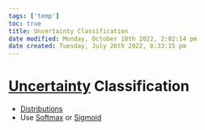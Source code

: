 ```yaml
---
tags: ['temp']
toc: true
title: Uncertainty Classification
date modified: Monday, October 10th 2022, 2:02:14 pm
date created: Tuesday, July 26th 2022, 8:33:15 pm
---
```


# [Uncertainty](Uncertainty.md) Classification
- [Distributions](Distributions.md)
- Use [Softmax](Softmax.md) or [Sigmoid](Sigmoid.md)



